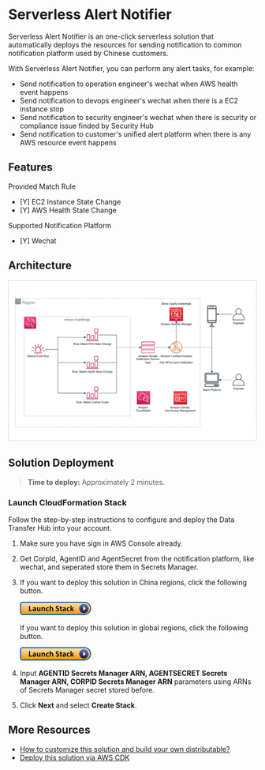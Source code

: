 # Serverless Alert Notifier

Serverless Alert Notifier is an one-click serverless solution that automatically deploys the resources for sending notification to common notification platform used by Chinese customers.

With Serverless Alert Notifier, you can perform any alert tasks, for example:
- Send notification to operation engineer's wechat when AWS health event happens
- Send notification to devops engineer's wechat when there is a EC2 instance stop
- Send notification to security engineer's wechat when there is security or compliance issue finded by Security Hub
- Send notification to customer's unified alert platform when there is any AWS resource event happens

## Features

Provided Match Rule
- [Y] EC2 Instance State Change
- [Y] AWS Health State Change

Supported Notification Platform
- [Y] Wechat

## Architecture

![](architecture.png)

## Solution Deployment

> **Time to deploy:** Approximately 2 minutes.

### Launch CloudFormation Stack

Follow the step-by-step instructions to configure and deploy the Data Transfer Hub into your account.

1. Make sure you have sign in AWS Console already.
1. Get CorpId, AgentID and AgentSecret from the notification platform, like wechat, and seperated store them in Secrets Manager.
1. If you want to deploy this solution in China regions, click the following button.

    [![Launch Stack](./launch-stack.png)](https://console.amazonaws.cn/cloudformation/home#/stacks/create/template?stackName=ServerlessAlertNotifier&templateURL=https://aws-gcr-solutions.s3.cn-north-1.amazonaws.com.cn/serverless-alert-notifier/v1.0.0/ServerlessAlertNotifierStack.template)

    If you want to deploy this solution in global regions, click the following button.

    [![Launch Stack](./launch-stack.png)](https://console.aws.amazon.com/cloudformation/home#/stacks/create/template?stackName=ServerlessAlertNotifier&templateURL=https://aws-gcr-solutions.s3.amazonaws.com/serverless-alert-notifier/v1.0.0/ServerlessAlertNotifierStack.template)

1. Input **AGENTID Secrets Manager ARN, AGENTSECRET Secrets Manager ARN, CORPID Secrets Manager ARN** parameters using ARNs of Secrets Manager secret stored before.
1. Click **Next** and select **Create Stack**.

## More Resources

* [How to customize this solution and build your own distributable?](./docs/build-your-own-distributable.md)
* [Deploy this solution via AWS CDK](./docs/deploy-via-cdk.md)